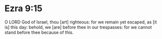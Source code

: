 # Ezra 9:15

O LORD God of Israel, thou [art] righteous: for we remain yet escaped, as [it is] this day: behold, we [are] before thee in our trespasses: for we cannot stand before thee because of this.